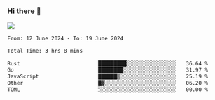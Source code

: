 ### Hi there 👋️

![](https://komarev.com/ghpvc/?username=Loner1024)

<!--START_SECTION:waka-->

```txt
From: 12 June 2024 - To: 19 June 2024

Total Time: 3 hrs 8 mins

Rust                         █████████░░░░░░░░░░░░░░░░   36.64 %
Go                           ████████░░░░░░░░░░░░░░░░░   31.97 %
JavaScript                   ██████▒░░░░░░░░░░░░░░░░░░   25.19 %
Other                        █▓░░░░░░░░░░░░░░░░░░░░░░░   06.20 %
TOML                         ░░░░░░░░░░░░░░░░░░░░░░░░░   00.00 %
```

<!--END_SECTION:waka-->



